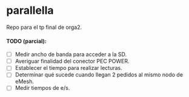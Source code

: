parallella
==========

Repo para el tp final de orga2.

#### TODO (parcial):
- [ ] Medir ancho de banda para acceder a la SD.
- [ ] Averiguar finalidad del conector PEC POWER.
- [ ] Establecer el tiempo para realizar lecturas.
- [ ] Determinar qué sucede cuando llegan 2 pedidos al mismo nodo de eMesh.
- [ ] Medir tiempos de e/s.
